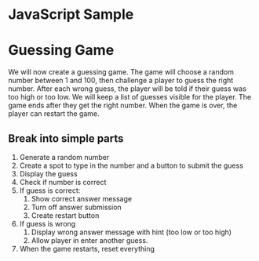 # JavaScript Sample

# Guessing Game
We will now create a guessing game. The game will choose a random number between 1 and 100, then challenge a player to guess the right number. After each wrong guess, the player will be told if their guess was too high or too low. We will keep a list of guesses visible for the player. The game ends after they get the right number. When the game is over, the player can restart the game. 

## Break into simple parts
1. Generate a random number 
2. Create a spot to type in the number and a button to submit the guess
3. Display the guess
4. Check if number is correct
5. If guess is correct:
    1. Show correct answer message
    2. Turn off answer submission 
    3. Create restart button
6. If guess is wrong
    1. Display wrong answer message with hint (too low or too high)
    2. Allow player in enter another guess.
7. When the game restarts, reset everything 

```html

```